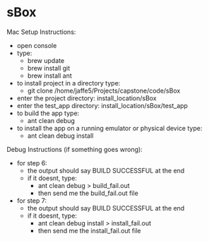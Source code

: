 # sBox #

Mac Setup Instructions:
- open console
- type:
    - brew update
    - brew install git
    - brew install ant
- to install project in a directory type:
    - git clone /home/jaffe5/Projects/capstone/code/sBox
- enter the project directory: install_location/sBox
- enter the test_app directory: install_location/sBox/test_app 
- to build the app type:
    - ant clean debug
- to install the app on a running emulator or physical device type:
    - ant clean debug install

Debug Instructions (if something goes wrong):
- for step 6:
    - the output should say BUILD SUCCESSFUL at the end
    - if it doesnt, type:
        - ant clean debug > build_fail.out
        - then send me the build_fail.out file
- for step 7:
    - the output should say BUILD SUCCESSFUL at the end
    - if it doesnt, type:
        - ant clean debug install > install_fail.out
        - then send me the install_fail.out file

